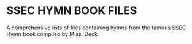 # SSEC HYMN BOOK FILES
A comprehensive lists of files containing hymns from the famous SSEC Hymn book compiled by Miss. Deck.


